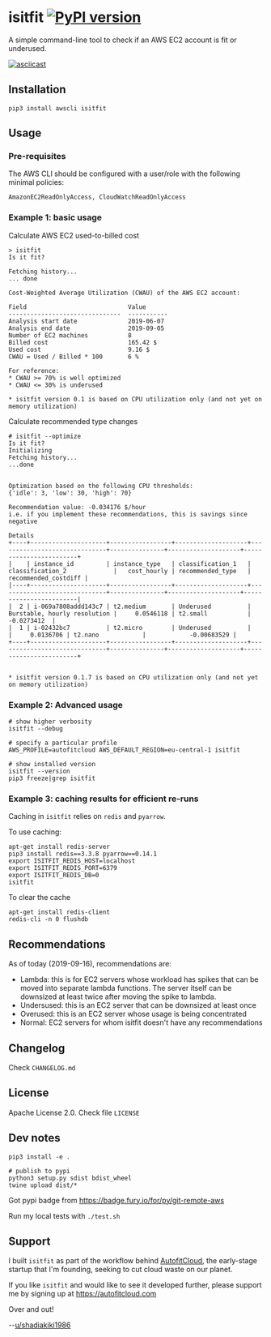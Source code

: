 # isitfit [![PyPI version](https://badge.fury.io/py/isitfit.svg)](https://badge.fury.io/py/isitfit)

A simple command-line tool to check if an AWS EC2 account is fit or underused.


[![asciicast](https://asciinema.org/a/268751.svg)](https://asciinema.org/a/268751)


## Installation

```
pip3 install awscli isitfit
```


## Usage

### Pre-requisites

The AWS CLI should be configured with a user/role with the following minimal policies:

`AmazonEC2ReadOnlyAccess, CloudWatchReadOnlyAccess`


### Example 1: basic usage

Calculate AWS EC2 used-to-billed cost

```
> isitfit
Is it fit?

Fetching history...
... done

Cost-Weighted Average Utilization (CWAU) of the AWS EC2 account:

Field                            Value
-------------------------------  -----------
Analysis start date              2019-06-07
Analysis end date                2019-09-05
Number of EC2 machines           8
Billed cost                      165.42 $
Used cost                        9.16 $
CWAU = Used / Billed * 100       6 %

For reference:
* CWAU >= 70% is well optimized
* CWAU <= 30% is underused

* isitfit version 0.1 is based on CPU utilization only (and not yet on memory utilization)
```

Calculate recommended type changes

```
# isitfit --optimize
Is it fit?
Initializing
Fetching history...
...done


Optimization based on the following CPU thresholds:
{'idle': 3, 'low': 30, 'high': 70}

Recommendation value: -0.034176 $/hour
i.e. if you implement these recommendations, this is savings since negative

Details
+----+---------------------+-----------------+--------------------+------------------------------+---------------+--------------------+------------------------+
|    | instance_id         | instance_type   | classification_1   | classification_2             |   cost_hourly | recommended_type   |   recommended_costdiff |
|----+---------------------+-----------------+--------------------+------------------------------+---------------+--------------------+------------------------|
|  2 | i-069a7808addd143c7 | t2.medium       | Underused          | Burstable, hourly resolution |     0.0546118 | t2.small           |            -0.0273412  |
|  1 | i-02432bc7          | t2.micro        | Underused          |                              |     0.0136706 | t2.nano            |            -0.00683529 |
+----+---------------------+-----------------+--------------------+------------------------------+---------------+--------------------+------------------------+


* isitfit version 0.1.7 is based on CPU utilization only (and not yet on memory utilization)
```


### Example 2: Advanced usage

```
# show higher verbosity
isitfit --debug

# specify a particular profile
AWS_PROFILE=autofitcloud AWS_DEFAULT_REGION=eu-central-1 isitfit

# show installed version
isitfit --version
pip3 freeze|grep isitfit
```

### Example 3: caching results for efficient re-runs

Caching in `isitfit` relies on `redis` and `pyarrow`.

To use caching:

```
apt-get install redis-server
pip3 install redis==3.3.8 pyarrow==0.14.1
export ISITFIT_REDIS_HOST=localhost
export ISITFIT_REDIS_PORT=6379
export ISITFIT_REDIS_DB=0
isitfit
```

To clear the cache

```
apt-get install redis-client
redis-cli -n 0 flushdb
```


## Recommendations

As of today (2019-09-16), recommendations are:

- Lambda: this is for EC2 servers whose workload has spikes that can be moved into separate lambda functions. The server itself can be downsized at least twice after moving the spike to lambda.
- Undersused: this is an EC2 server that can be downsized at least once
- Overused: this is an EC2 server whose usage is being concentrated
- Normal: EC2 servers for whom isitfit doesn't have any recommendations


## Changelog

Check `CHANGELOG.md`


## License

Apache License 2.0. Check file `LICENSE`


## Dev notes

```
pip3 install -e .

# publish to pypi
python3 setup.py sdist bdist_wheel
twine upload dist/*
```

Got pypi badge from https://badge.fury.io/for/py/git-remote-aws

Run my local tests with `./test.sh`



## Support

I built `isitfit` as part of the workflow behind [AutofitCloud](https://autofitcloud.com), the early-stage startup that I'm founding, seeking to cut cloud waste on our planet.

If you like `isitfit` and would like to see it developed further,
please support me by signing up at https://autofitcloud.com

Over and out!

--[u/shadiakiki1986](https://www.reddit.com/user/shadiakiki1986)
